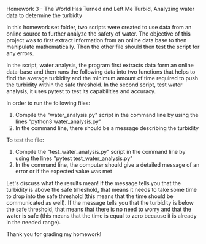 Homework 3 - The World Has Turned and Left Me Turbid, Analyzing water data to 
determine the turbidty

In this homework set folder, two scripts were created to use data from an online 
source to further analyze the safety of water. The objective of this project was to 
first extract information from an online data base to then manipulate mathematically.
Then the other file should then test the script for any errors.

In the script, water analysis, the program first extracts data form an online 
data-base and then runs the following data into two functions that helps to find the average turbidity and the minimum amount of time required to push the turbidity 
within the safe threshold. In the second script, test water analysis, it uses pytest
to test its capabilities and accuracy.

In order to run the following files:
 
 1) Compile the "water_analysis.py" script in the command line by using the lines
	"python3 water_analysis.py"
 2) In the command line, there should be a message describing the turbidity

To test the file:
 
 1) Compile the "test_water_analysis.py" script in the command line by using the
	lines "pytest test_water_analysis.py"
 2) In the command line, the computer should give a detailed message of an error
	or if the expected value was met

Let's discuss what the results mean! If the message tells you that the turbidity is
above the safe trheshold, that means it needs to take some time to drop into the 
safe threshold (this means that the time should be communicated as well). If the
message tells you that the turbidity is below the safe threshold, that means that
there is no need to worry and that the water is safe (this means that the time is 
equal to zero because it is already in the needed range).

Thank you for grading my homework! 
